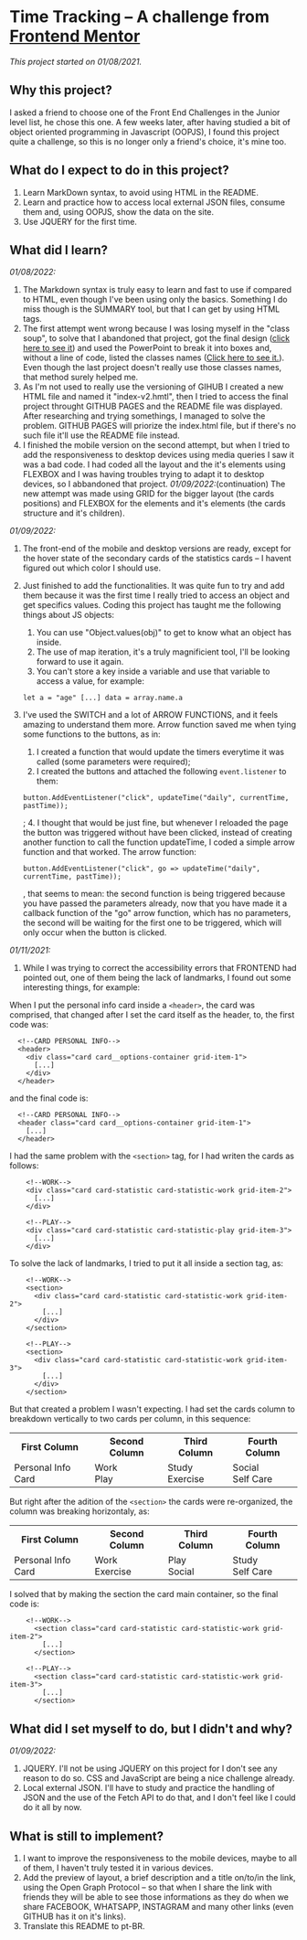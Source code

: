 # Time Tracking – A challenge from [Frontend Mentor](https://www.frontendmentor.io/challenges/time-tracking-dashboard-UIQ7167Jw)

*This project started on 01/08/2021.*

## Why this project?

I asked a friend to choose one of the Front End Challenges in the Junior level list, he chose this one. A few weeks later, after having studied a bit of object oriented programming in Javascript (OOPJS), I found this project quite a challenge, so this is no longer only a friend's choice, it's mine too.

## What do I expect to do in this project?

1. Learn MarkDown syntax, to avoid using HTML in the README.
2. Learn and practice how to access local external JSON files, consume them and, using OOPJS, show the data on the site.
3. Use JQUERY for the first time.

## What did I learn?

*01/08/2022:*
  1. The Markdown syntax is truly easy to learn and fast to use if compared to HTML, even though I've been using only the basics. Something I do miss though is the SUMMARY tool, but that I can get by using HTML tags.
  2. The first attempt went wrong because I was losing myself in the "class soup", to solve that I abandoned that project, got the final design ([click here to see it](https://github.com/wallysonruan/time-tracking-frontendmentorio.github.io/blob/main/goal.png)) and used the PowerPoint to break it into boxes and, without a line of code, listed the classes names ([Click here to see it.](https://github.com/wallysonruan/time-tracking-frontendmentorio.github.io/blob/main/classes.png)). Even though the last project doesn't really use those classes names, that method surely helped me.
  3. As I'm not used to really use the versioning of GIHUB I created a new HTML file and named it "index-v2.hmtl", then I tried to access the final project throught GITHUB PAGES and the README file was displayed. After researching and trying somethings, I managed to solve the problem. GITHUB PAGES will priorize the index.html file, but if there's no such file it'll use the README file instead.
  4. I finished the mobile version on the second attempt, but when I tried to add the responsiveness to desktop devices using media queries I saw it was a bad code. I had coded all the layout and the it's elements using FLEXBOX and I was having troubles trying to adapt it to desktop devices, so I abbandoned that project. *01/09/2022:*(continuation) The new attempt was made using GRID for the bigger layout (the cards positions) and FLEXBOX for the elements and it's elements (the cards structure and it's children). 

*01/09/2022:*
  1. The front-end of the mobile and desktop versions are ready, except for the hover state of the secondary cards of the statistics cards – I havent figured out which color I should use.
  2. Just finished to add the functionalities. It was quite fun to try and add them because it was the first time I really tried to access an object and get specifics values. Coding this project has taught me the following things about JS objects:
      1. You can use "Object.values(obj)" to get to know what an object has inside.
      2. The use of map iteration, it's a truly magnificient tool, I'll be looking forward to use it again.
      3. You can't store a key inside a variable and use that variable to access a value, for example: 
       
      `let a = "age" [...] data = array.name.a`
      
  3. I've used the SWITCH and a lot of ARROW FUNCTIONS, and it feels amazing to understand them more. Arrow function saved me when tying some functions to the buttons, as in:
      1. I created a function that would update the timers everytime it was called (some parameters were required);
      2. I created the buttons and attached the following `event.listener` to them:
      
      `button.AddEventListener("click", updateTime("daily", currentTime, pastTime));`
      
      ;
      4. I thought that would be just fine, but whenever I reloaded the page the button was triggered without have been clicked, instead of creating another function to call the function updateTime, I coded a simple arrow function and that worked. The arrow function: 
      
      `button.AddEventListener("click", go => updateTime("daily", currentTime, pastTime));`
      
      , that seems to mean: the second function is being triggered because you have passed the parameters already, now that you have made it a callback function of the "go" arrow function, which has no parameters, the second will be waiting for the first one to be triggered, which will only occur when the button is clicked.

*01/11/2021:*
  1. While I was trying to correct the accessibility errors that FRONTEND had pointed out, one of them being the lack of landmarks, I found out some interesting things, for example:

  When I put the personal info card inside a `<header>`, the card was comprised, that changed after I set the card itself as the header, to, the first code was:
  
      <!--CARD PERSONAL INFO-->
      <header>
        <div class="card card__options-container grid-item-1">
          [...]
        </div>
      </header>
   
 and the final code is:
   
      <!--CARD PERSONAL INFO-->
      <header class="card card__options-container grid-item-1">
        [...]
      </header>

I had the same problem with the `<section>` tag, for I had writen the cards as follows: 

        <!--WORK-->
        <div class="card card-statistic card-statistic-work grid-item-2">
          [...]
        </div>

        <!--PLAY-->
        <div class="card card-statistic card-statistic-play grid-item-3">
          [...]
        </div>
 
  To solve the lack of landmarks, I tried to put it all inside a section tag, as:
 
        <!--WORK-->
        <section>
          <div class="card card-statistic card-statistic-work grid-item-2">
            [...]
          </div>
        </section>
        
        <!--PLAY-->
        <section>
          <div class="card card-statistic card-statistic-work grid-item-3">
            [...]
          </div>
        </section>
  
  But that created a problem I wasn't expecting. I had set the cards column to breakdown vertically to two cards per column, in this sequence:
  
  <table>
    <th>
        First Column
    </th>
    <th>
        Second Column
    </th>
    <th>
        Third Column
    </th>
    <th>
        Fourth Column
    </th>
    <tr>
      <td>
        Personal Info Card
      </td>
      <td>
        Work
        <br>
        Play
      </td>
      <td>
        Study
        <br>
        Exercise
      </td>
      <td>
        Social
        <br>
        Self Care
      </td>
    </tr>
  </table>
  
But right after the adition of the `<section>` the cards were re-organized, the column was breaking horizontaly, as:

<table>
    <th>
        First Column
    </th>
    <th>
        Second Column
    </th>
    <th>
        Third Column
    </th>
    <th>
        Fourth Column
    </th>
    <tr>
      <td>
        Personal Info Card
      </td>
      <td>
        Work
        <br>
        Exercise
      </td>
      <td>
        Play
        <br>
        Social
      </td>
      <td>
        Study
        <br>
        Self Care
      </td>
    </tr>
  </table>

I solved that by making the section the card main container, so the final code is:

        <!--WORK-->
          <section class="card card-statistic card-statistic-work grid-item-2">
            [...]
          </section>
        
        <!--PLAY-->
          <section class="card card-statistic card-statistic-work grid-item-3">
            [...]
          </section>

## What did I set myself to do, but I didn't and why?

*01/09/2022:*
  1. JQUERY. I'll not be using JQUERY on this project for I don't see any reason to do so. CSS and JavaScript are being a nice challenge already.
  2. Local external JSON. I'll have to study and practice the handling of JSON and the use of the Fetch API to do that, and I don't feel like I could do it all by now.

## What is still to implement?

  1. I want to improve the responsiveness to the mobile devices, maybe to all of them, I haven't truly tested it in various devices.
  2. Add the preview of layout, a brief description and a title on/to/in the link, using the Open Graph Protocol – so that when I share the link with friends they will be able to see those informations as they do when we share FACEBOOK, WHATSAPP, INSTAGRAM and many other links (even GITHUB has it on it's links).
  3. Translate this README to pt-BR.
